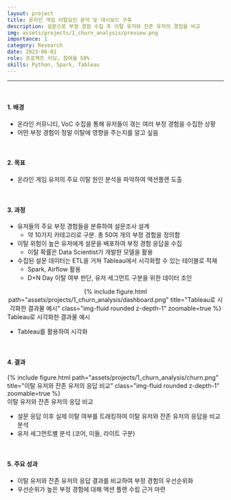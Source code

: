 ```yaml
---
layout: project
title: 온라인 게임 이탈요인 분석 및 대시보드 구축
description: 설문으로 부정 경험 수집 후 이탈 유저와 잔존 유저의 경험을 비교
img: assets/projects/1_churn_analysis/preview.png
importance: 1
category: Research
date: 2023-06-01
role: 프로젝트 리딩, 참여율 50%
skills: Python, Spark, Tableau
---
```



---
<br>

#### 1. 배경

- 온라인 커뮤니티, VoC 수집을 통해 유저들이 겪는 여러 부정 경험을 수집한 상황
- 어떤 부정 경험이 정말 이탈에 영향을 주는지를 알고 싶음

<br>

#### 2. 목표

- 온라인 게임 유저의 주요 이탈 원인 분석을 파악하여 액션플랜 도출

<br>

#### 3. 과정

- 유저들의 주요 부정 경험들을 분류하여 설문조사 설계
    - 약 10가지 카테고리로 구분. 총 50여 개의 부정 경험을 정의함
- 이탈 위험이 높은 유저에게 설문을 배포하여 부정 경험 응답을 수집
    - 이탈 확률은 Data Scientist가 개발한 모델을 활용
- 수집된 설문 데이터는 ETL을 거쳐 Tableau에서 시각화할 수 있는 테이블로 적재
    - Spark, Airflow 활용
    - D+N Day 이탈 여부 판단, 유저 세그먼트 구분을 위한 데이터 조인

<div class="row">
    <div class="col-sm mt-md-0" style="text-align: center;">
        {% include figure.html path="assets/projects/1_churn_analysis/dashboard.png" title="Tableau로 시각화한 결과물 예시" class="img-fluid rounded z-depth-1" zoomable=true %}
    </div>
</div>
<div class="caption">
    Tableau로 시각화한 결과물 예시
</div>

- Tableau를 활용하여 시각화

<br>

#### 4. 결과

<div class="row">
    <div class="col-sm mt-3 mt-md-0">
        {% include figure.html path="assets/projects/1_churn_analysis/churn.png" title="이탈 유저와 잔존 유저의 응답 비교" class="img-fluid rounded z-depth-1" zoomable=true %}
    </div>
</div>
<div class="caption">
    이탈 유저와 잔존 유저의 응답 비교
</div>

- 설문 응답 이후 실제 이탈 여부를 트래킹하여 이탈 유저와 잔존 유저의 응답을 비교 분석
- 유저 세그먼트별 분석 (코어, 미들, 라이트 구분)


<br>

#### 5. 주요 성과

- 이탈 유저와 잔존 유저의 응답 결과를 비교하여 부정 경험의 우선순위화
- 우선순위가 높은 부정 경험에 대해 액션 플랜 수립 근거 마련

